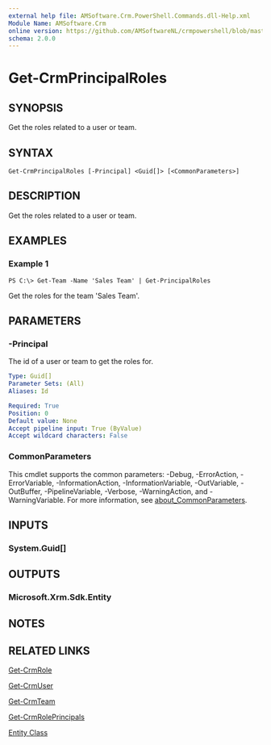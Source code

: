```yaml
---
external help file: AMSoftware.Crm.PowerShell.Commands.dll-Help.xml
Module Name: AMSoftware.Crm
online version: https://github.com/AMSoftwareNL/crmpowershell/blob/master/docs/Get-CrmPrincipalRoles.md
schema: 2.0.0
---
```


# Get-CrmPrincipalRoles

## SYNOPSIS
Get the roles related to a user or team.

## SYNTAX

```
Get-CrmPrincipalRoles [-Principal] <Guid[]> [<CommonParameters>]
```

## DESCRIPTION
Get the roles related to a user or team.

## EXAMPLES

### Example 1
```
PS C:\> Get-Team -Name 'Sales Team' | Get-PrincipalRoles
```

Get the roles for the team 'Sales Team'.

## PARAMETERS

### -Principal
The id of a user or team to get the roles for.

```yaml
Type: Guid[]
Parameter Sets: (All)
Aliases: Id

Required: True
Position: 0
Default value: None
Accept pipeline input: True (ByValue)
Accept wildcard characters: False
```

### CommonParameters
This cmdlet supports the common parameters: -Debug, -ErrorAction, -ErrorVariable, -InformationAction, -InformationVariable, -OutVariable, -OutBuffer, -PipelineVariable, -Verbose, -WarningAction, and -WarningVariable. For more information, see [about_CommonParameters](http://go.microsoft.com/fwlink/?LinkID=113216).

## INPUTS

### System.Guid[]
## OUTPUTS

### Microsoft.Xrm.Sdk.Entity
## NOTES

## RELATED LINKS

[Get-CrmRole](Get-CrmRole.md)

[Get-CrmUser](Get-CrmUser.md)

[Get-CrmTeam](Get-CrmTeam.md)

[Get-CrmRolePrincipals](Get-CrmRolePrincipals.md)

[Entity Class](https://msdn.microsoft.com/library/microsoft.xrm.sdk.entity.aspx)
